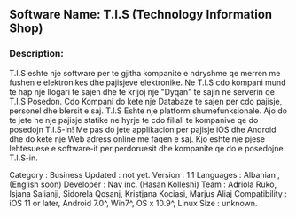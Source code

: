 ## Software Name: T.I.S (Technology Information Shop) 

### Description: 
T.I.S eshte nje software per te gjitha kompanite e ndryshme qe merren me fushen 
e elektronikes dhe pajisjeve elektronike. Ne T.I.S cdo kompani mund te hap nje 
llogari te sajen dhe te krijoj nje "Dyqan" te sajin ne serverin qe T.I.S Posedon. 
Cdo Kompani do kete nje Databaze te sajen per cdo pajisje, personel dhe blersit e 
saj. T.I.S Eshte nje platform shumefunksionale. Ajo do te jete ne 
nje pajisje statike ne hyrje te cdo filiali te kompanive qe do posedojn T.I.S-in! 
Me pas do jete applikacion per pajisje iOS dhe Android dhe do kete nje Web adress 
online me faqen e saj. Kjo eshte nje pjese lehtesuese e software-it per perdoruesit
dhe kompanite qe do e posedojne T.I.S-in. 

Category : Business 
Updated : not yet.
Version : 1.1
Languages : Albanian , (English soon)
Developer : Nav inc. (Hasan Kolleshi)
Team : Adriola Ruko, Isjana Salianji, Sidorela Qosanj, Kristjana Kociasi, Marjus Aliaj
Compatibility : iOS 11 or later, Android 7.0^, Win7^, OS x 10.9^, Linux
Size : unknown.
